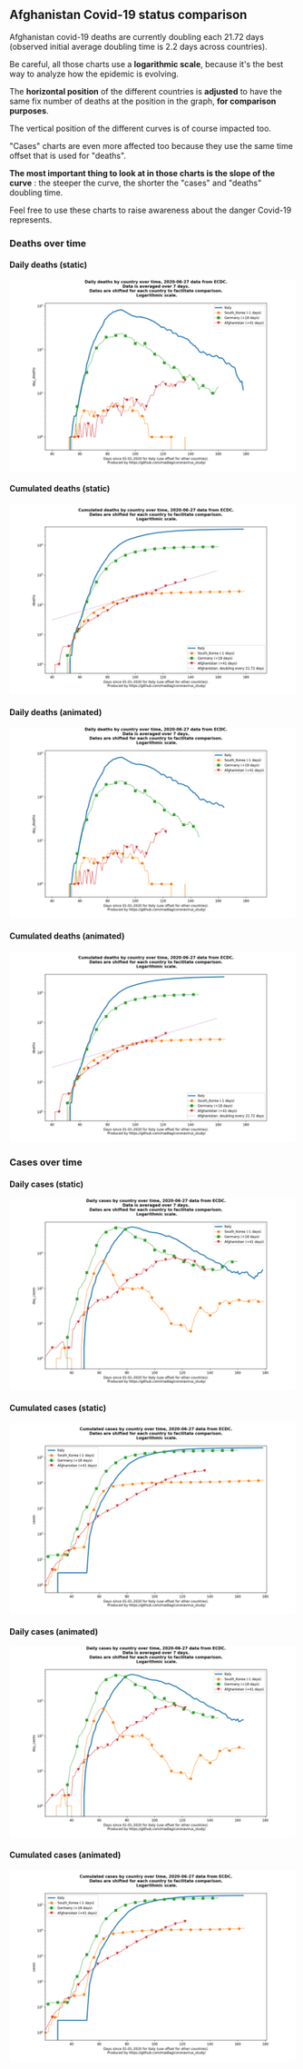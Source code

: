 ## Afghanistan Covid-19 status comparison 

Afghanistan covid-19 deaths are currently doubling each 21.72 days (observed initial average doubling time is 2.2 days across countries).



Be careful, all those charts use a **logarithmic scale**, because it's the best way to analyze how the epidemic is evolving.
 
The **horizontal position** of the different countries is **adjusted** to have the same fix number of deaths at the position in the graph, **for comparison purposes**.

The vertical position of the different curves is of course impacted too.

"Cases" charts are even more affected too because they use the same time offset that is used for "deaths".

**The most important thing to look at in those charts is the slope of the curve** : the steeper the curve, the shorter the "cases" and "deaths" doubling time.

Feel free to use these charts to raise awareness about the danger Covid-19 represents. 


 
### Deaths over time
 
#### Daily deaths (static)
![Afghanistan covid-19 daily deaths static chart](https://raw.githubusercontent.com/madlag/coronavirus_study/master/notebooks/graphs/2020-06-27/countries/Afghanistan/2020-06-27_Afghanistan_day_deaths.png "Afghanistan covid-19 day_deaths static chart")   
 
#### Cumulated deaths (static)
![Afghanistan covid-19 cumulated deaths static chart](https://raw.githubusercontent.com/madlag/coronavirus_study/master/notebooks/graphs/2020-06-27/countries/Afghanistan/2020-06-27_Afghanistan_deaths.png "Afghanistan covid-19 deaths static chart")   
 
#### Daily deaths (animated)
![Afghanistan covid-19 daily deaths animated chart](https://raw.githubusercontent.com/madlag/coronavirus_study/master/notebooks/graphs/2020-06-27/countries/Afghanistan/2020-06-27_Afghanistan_day_deaths.gif "Afghanistan covid-19 day_deaths animated chart")   
 
#### Cumulated deaths (animated)
![Afghanistan covid-19 cumulated deaths animated chart](https://raw.githubusercontent.com/madlag/coronavirus_study/master/notebooks/graphs/2020-06-27/countries/Afghanistan/2020-06-27_Afghanistan_deaths.gif "Afghanistan covid-19 deaths animated chart")   

 
### Cases over time
 
#### Daily cases (static)
![Afghanistan covid-19 daily cases static chart](https://raw.githubusercontent.com/madlag/coronavirus_study/master/notebooks/graphs/2020-06-27/countries/Afghanistan/2020-06-27_Afghanistan_day_cases.png "Afghanistan covid-19 day_cases static chart")   
 
#### Cumulated cases (static)
![Afghanistan covid-19 cumulated cases static chart](https://raw.githubusercontent.com/madlag/coronavirus_study/master/notebooks/graphs/2020-06-27/countries/Afghanistan/2020-06-27_Afghanistan_cases.png "Afghanistan covid-19 cases static chart")   
 
#### Daily cases (animated)
![Afghanistan covid-19 daily cases animated chart](https://raw.githubusercontent.com/madlag/coronavirus_study/master/notebooks/graphs/2020-06-27/countries/Afghanistan/2020-06-27_Afghanistan_day_cases.gif "Afghanistan covid-19 day_cases animated chart")   
 
#### Cumulated cases (animated)
![Afghanistan covid-19 cumulated cases animated chart](https://raw.githubusercontent.com/madlag/coronavirus_study/master/notebooks/graphs/2020-06-27/countries/Afghanistan/2020-06-27_Afghanistan_cases.gif "Afghanistan covid-19 cases animated chart")   

